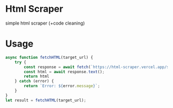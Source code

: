 # Html Scraper
simple html scraper (+code cleaning)

# Usage
```js
async function fetchHTML(target_url) {
    try {
        const response = await fetch(`https://html-scraper.vercel.app/scrape?url=${target_url}`);
        const html = await response.text();
        return html
    } catch (error) {
        return `Error: ${error.message}`;
    }
}
let result = fetchHTML(target_url);
```
